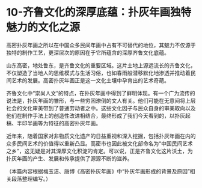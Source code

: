 # 10-齐鲁文化的深厚底蕴：扑灰年画独特魅力的文化之源

高密扑灰年画之所以在中国众多民间年画中占有不可替代的地位，其魅力不仅源于独特的制作工艺，更深层次的原因在于它所蕴含的深厚齐鲁文化底蕴。

山东高密，地处鲁东，是齐鲁文化的重要区域。这片土地上源远流长的齐鲁文化，不仅塑造了当地人的思维模式与生活习俗，也如春雨般潜移默化地渗透并推动着民间艺术的发展。高密扑灰年画正是这一文化土壤中孕育出的艺术奇葩。

齐鲁文化中“崇尚人文”的特点，在扑灰年画中得到了鲜明体现。有一个广为流传的说法是，扑灰年画的雏形，与一些穷困潦倒的文人有关。他们可能在无意间将上层社会的文化审美带到了普通劳动者之中。这些文化因子与民众自身的审美取向以及他们在制作手法上的创造性改进相结合，最终形成了我们今天看到的，以扑灰起稿、半印半画等为特征的高密扑灰年画。

近年来，随着国家对非物质文化遗产的日益重视和深入挖掘，包括扑灰年画在内的众多民间艺术的价值得以重新凸显。高密市也因此被文化部命名为“中国民间艺术之乡”，这无疑是对其深厚文化积淀的肯定。可以说，正是齐鲁文化这片沃土，为扑灰年画的产生、发展和传承提供了源源不断的滋养。

（本篇内容根据梅玉洁、唐博《高密扑灰年画》中“扑灰年画形成的背景及原因”相关段落整理编写。）